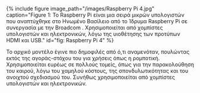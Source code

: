 {% include figure image_path="/images/Raspberry Pi 4.jpg" caption="Figure 1: Το Raspberry Pi είναι μια σειρά μικρών υπολογιστών που αναπτύχθηκε στο Ηνωμένο Βασίλειο από το Ίδρυμα Raspberry Pi σε συνεργασία με την Broadcom . Xρησιμοποιείται από χομπίστες υπολογιστών και ηλεκτρονικών, λόγω της υιοθέτησης των προτύπων HDMI και USB." id="fig: Raspberry Pi 4" %}

Το αρχικό μοντέλο έγινε πιο δημοφιλές από ό,τι αναμενόταν, πουλώντας εκτός της αγοράς-στόχου του για χρήσεις όπως η ρομποτική. Χρησιμοποιείται ευρέως σε πολλούς τομείς, όπως για την παρακολούθηση του καιρού, λόγω του χαμηλού κόστους, της σπονδυλωτικότητας και του ανοιχτού σχεδιασμού του. Συνήθως χρησιμοποιείται από χομπίστες υπολογιστών και ηλεκτρονικών.
